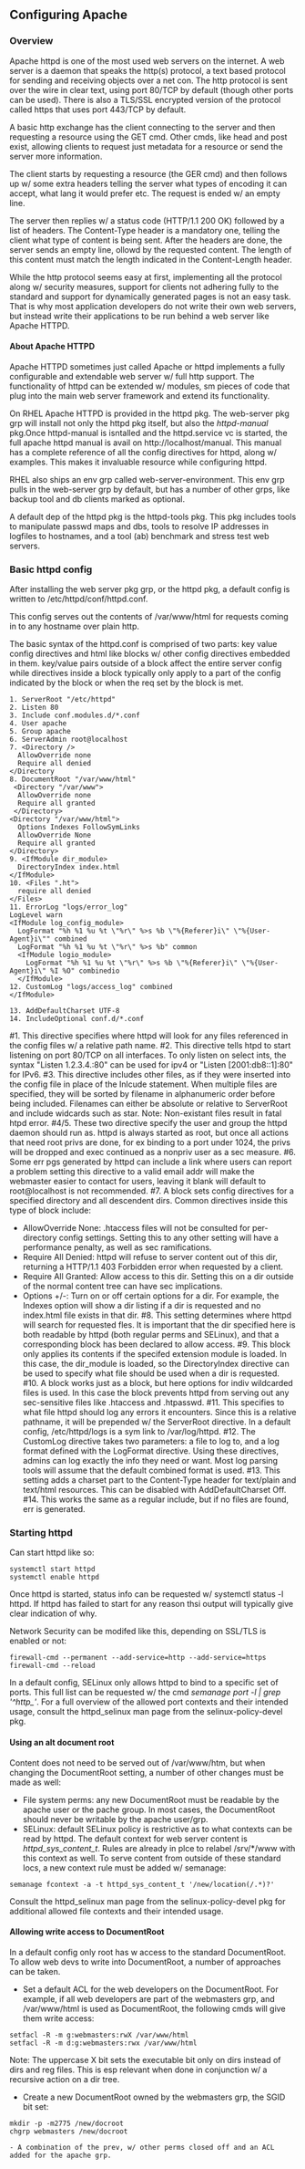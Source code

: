## Configuring Apache

### Overview
Apache httpd is one of the most used web servers on the internet. A web server is a daemon that speaks the http(s) protocol, a text based protocol for sending and receiving objects over a net con. The http protocol is sent over the wire in clear text, using port 80/TCP by default (though other ports can be used). There is also a TLS/SSL encrypted version of the protocol called https that uses port 443/TCP by default.

A basic http exchange has the client connecting to the server and then requesting a resource using the GET cmd. Other cmds, like head and post exist, allowing clients to request just metadata for a resource or send the server more information.

The client starts by requesting a resource (the GER cmd) and then follows up w/ some extra headers telling the server what types of encoding it can accept, what lang it would prefer etc. The request is ended w/ an empty line.

The server then replies w/ a status code (HTTP/1.1 200 OK) followed by a list of headers. The Content-Type header is a mandatory one, telling the client what type of content is being sent. After the headers are done, the server sends an empty line, ollowd by the requested content. The length of this content must match the length indicated in the Content-Length header.

While the http protocol seems easy at first, implementing all the protocol along w/ security measures, support for clients not adhering fully to the standard and support for dynamically generated pages is not an easy task. That is why most application developers do not write their own web servers, but instead write their applications to be run behind a web server like Apache HTTPD.

#### About Apache HTTPD
Apache HTTPD sometimes just called Apache or httpd implements a fully configurable and extendable web server w/ full http support. The functionality of httpd can be extended w/ modules, sm pieces of code that plug into the main web server framework and extend its functionality.

On RHEL Apache HTTPD is provided in the httpd pkg. The web-server pkg grp will install not only the httpd pkg itself, but also the *httpd-manual* pkg.Once httpd-manual is isntalled and the httpd.service vc is started, the full apache httpd manual is avail on http://localhost/manual. This manual has a complete reference of all the config directives for httpd, along w/ examples. This makes it invaluable resource while configuring httpd.

RHEL also ships an env grp called web-server-environment. This env grp pulls in the web-server grp by default, but has a number of other grps, like backup tool and db clients marked as optional.

A default dep of the httpd pkg is the httpd-tools pkg. This pkg includes tools to manipulate passwd maps and dbs, tools to resolve IP addresses in logfiles to hostnames, and a tool (ab) benchmark and stress test web servers.

### Basic httpd config
After installing the web server pkg grp, or the httpd pkg, a default config is written to /etc/httpd/conf/httpd.conf.

This config serves out the contents of /var/www/html for requests coming in to any hostname over plain http.

The basic syntax of the httpd.conf is comprised of two parts: key value config directives and html like <blockname parameter> blocks w/ other config directives embedded in them. key/value pairs outside of a block affect the entire server config while directives inside a block typically only apply to a part of the config indicated by the block or when the req set by the block is met.

```
1. ServerRoot "/etc/httpd"
2. Listen 80
3. Include conf.modules.d/*.conf
4. User apache
5. Group apache
6. ServerAdmin root@localhost
7. <Directory />
  AllowOverride none
  Require all denied
</Directory
8. DocumentRoot "/var/www/html"
 <Directory "/var/www">
  AllowOverride none
  Require all granted
 </Directory>
<Directory "/var/www/html">
  Options Indexes FollowSymLinks
  AllowOverride None
  Require all granted
</Directory> 
9. <IfModule dir_module>
  DirectoryIndex index.html
</IfModule>
10. <Files ".ht">
  require all denied
</Files>
11. ErrorLog "logs/error_log"
LogLevel warn
<IfModule log_config_module>
  LogFormat "%h %1 %u %t \"%r\" %>s %b \"%{Referer}i\" \"%{User-Agent}i\"" combined
  LogFormat "%h %1 %u %t \"%r\" %>s %b" common
  <IfModule logio_module> 
    LogFormat "%h %1 %u %t \"%r\" %>s %b \"%{Referer}i\" \"%{User-Agent}i\" %I %O" combinedio
  </IfModule>
12. CustomLog "logs/access_log" combined
</IfModule>

13. AddDefaultCharset UTF-8
14. IncludeOptional conf.d/*.conf
```

#1. This directive specifies where httpd will look for any files referenced in the config files w/ a relative path name.
#2. This directive tells htpd to start listening on port 80/TCP on all interfaces. To only listen on select ints, the syntax "Listen 1.2.3.4.:80" can be used for ipv4 or "Listen [2001:db8::1]:80" for IPv6.
#3. This directive includes other files, as if they were inserted into the config file in place of the Inlcude statement. When multiple files are specified, they will be sorted by filename in alphanumeric order before being included. Filenames can either be absolute or relative to ServerRoot and include widcards such as star. Note: Non-existant files result in fatal htpd error.
#4/5. These two directive specify the user and group the httpd daemon should run as. httpd is always started as root, but once all actions that need root privs are done, for ex binding to a port under 1024, the privs will be dropped and exec continued as a nonpriv user as a sec measure.
#6. Some err pgs generated by httpd can include a link where users can report a problem setting this directive to a valid email addr will make the webmaster easier to contact for users, leaving it blank will default to root@localhost is not recommended.
#7. A <Directory> block sets config directives for a specified directory and all descendent dirs. Common directives inside this type of block include:
- AllowOverride None: .htaccess files will not be consulted for per-directory config settings. Setting this to any other setting will have a performance penalty, as well as sec ramifications. 
- Require All Denied: httpd will refuse to server content out of this dir, returning a HTTP/1.1 403 Forbidden error when requested by a client. 
- Require All Granted: Allow access to this dir. Setting this on a dir outside of the normal content tree can have sec implications.
- Options +/-: Turn on or off certain options for a dir. For example, the Indexes option will show a dir listing if a dir is requested and no index.html file exists in that dir.
#8. This setting determines where httpd will search for requested fles. It is important that the dir specified here is both readable by httpd (both regular perms and SELinux), and that a corresponding <Directory> block has been declared to allow access.
#9. This block only applies its contents if the specifed extension module is loaded. In this case, the dir_module is loaded, so the DirectoryIndex directive can be used to specify what file should be used when a dir is requested. 
#10. A <Files> block works just as a <Directory> block, but here options for indiv wildcarded files is used. In this case the block prevents httpd from serving out any sec-sensitive files like .htaccess and .htpasswd.
#11. This specifies to what file httpd should log any errors it encounters. Since this is a relative pathname, it will be prepended w/ the ServerRoot directive. In a default config, /etc/httpd/logs is a sym link to /var/log/httpd.
#12. The CustomLog directive takes two parameters: a file to log to, and a log format defined with the LogFormat directive. Using these directives, admins can log exactly the info they need or want. Most log parsing tools will assume that the default combined format is used.
#13. This setting adds a charset part to the Content-Type header for text/plain and text/html resources. This can be disabled with AddDefaultCharset Off.
#14. This works the same as a regular include, but if no files are found, err is generated.

### Starting httpd
Can start httpd like so:
```
systemctl start httpd
systemctl enable httpd
```

Once httpd is started, status info can be requested w/ systemctl status -l httpd. If httpd has failed to start for any reason thsi output will typically give clear indication of why.

Network Security can be modifed like this, depending on SSL/TLS is enabled or not:
```
firewall-cmd --permanent --add-service=http --add-service=https
firewall-cmd --reload
```

In a default config, SELinux only allows httpd to bind to a specific set of ports. This full list can be requested w/ the cmd *semanage port -l | grep '^http_'*. For a full overview of the allowed port contexts and their intended usage, consult the httpd_selinux man page from the selinux-policy-devel pkg.

#### Using an alt document root
Content does not need to be served out of /var/www/htm, but when changing the DocumentRoot setting, a number of other changes must be made as well:
- File system perms: any new DocumentRoot must be readable by the apache user or the pache group. In most cases, the DocumentRoot should never be writable by the apache user/grp.
- SELinux: default SELinux policy is restrictive as to what contexts can be read by httpd. The default context for web server content is *httpd_sys_content_t*. Rules are already in plce to relabel /srv/*/www with this context as well. To serve content from outside of these standard locs, a new context rule must be added w/ semanage:
```
semanage fcontext -a -t httpd_sys_content_t '/new/location(/.*)?' 
```
Consult the httpd_selinux man page from the selinux-policy-devel pkg for additional allowed file contexts and their intended usage.

#### Allowing write access to DocumentRoot
In a default config only root has w access to the standard DocumentRoot. To allow web devs to write into DocumentRoot, a number of approaches can be taken.

- Set a default ACL for the web developers on the DocumentRoot. For example, if all web developers are part of the webmasters grp, and /var/www/html is used as DocumentRoot, the following cmds will give them write access:
```
setfacl -R -m g:webmasters:rwX /var/www/html
setfacl -R -m d:g:webmasters:rwx /var/www/html
```
Note: The uppercase X bit sets the executable bit only on dirs instead of dirs and reg files. This is esp relevant when done in conjunction w/ a recursive action on a dir tree.

- Create a new DocumentRoot owned by the webmasters grp, the SGID bit set:
```
mkdir -p -m2775 /new/docroot
chgrp webmasters /new/docroot

- A combination of the prev, w/ other perms closed off and an ACL added for the apache grp.
